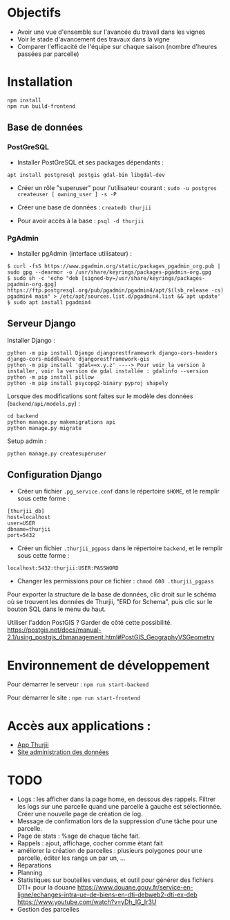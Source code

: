 # Objectifs

- Avoir une vue d'ensemble sur l'avancée du travail dans les vignes
- Voir le stade d'avancement des travaux dans la vigne
- Comparer l'efficacité de l'équipe sur chaque saison (nombre d'heures passées par parcelle)


# Installation

```
npm install
npm run build-frontend
```

## Base de données

### PostGreSQL

- Installer PostGreSQL et ses packages dépendants :
```
apt install postgresql postgis gdal-bin libgdal-dev
```

- Créer un rôle "superuser" pour l'utilisateur courant : `sudo -u postgres createuser [ owning_user ] -s -P`

- Créer une base de données : `createdb thurjii`

- Pour avoir accès à la base : `psql -d thurjii`

### PgAdmin

- Installer pgAdmin (interface utilisateur) :
```
$ curl -fsS https://www.pgadmin.org/static/packages_pgadmin_org.pub | sudo gpg --dearmor -o /usr/share/keyrings/packages-pgadmin-org.gpg
$ sudo sh -c 'echo "deb [signed-by=/usr/share/keyrings/packages-pgadmin-org.gpg] https://ftp.postgresql.org/pub/pgadmin/pgadmin4/apt/$(lsb_release -cs) pgadmin4 main" > /etc/apt/sources.list.d/pgadmin4.list && apt update'
$ sudo apt install pgadmin4
```

## Serveur Django

Installer Django :
```
python -m pip install Django djangorestframework django-cors-headers django-cors-middleware djangorestframework-gis
python -m pip install 'gdal==x.y.z' ----> Pour voir la version à installer, voir la version de gdal installée : gdalinfo --version
python -m pip install pillow
python -m pip install psycopg2-binary pyproj shapely
```

Lorsque des modifications sont faites sur le modèle des données (`backend/api/models.py`) :
```
cd backend
python manage.py makemigrations api
python manage.py migrate
```

Setup admin :
```
python manage.py createsuperuser
```

## Configuration Django

- Créer un fichier `.pg_service.conf` dans le répertoire `$HOME`, et le remplir sous cette forme :
```
[thurjii_db]
host=localhost
user=USER
dbname=thurjii
port=5432
```

- Créer un fichier `.thurjii_pgpass` dans le répertoire `backend`, et le remplir sous cette forme :
```
localhost:5432:thurjii:USER:PASSWORD
```
- Changer les permissions pour ce fichier : `chmod 600 .thurjii_pgpass`

Pour exporter la structure de la base de données, clic droit sur le schéma où se trouvent les données de Thurjii, "ERD for Schema", puis clic sur le bouton SQL dans le menu du haut.

Utiliser l'addon PostGIS ? Garder de côté cette possibilité. https://postgis.net/docs/manual-2.1/using_postgis_dbmanagement.html#PostGIS_GeographyVSGeometry

# Environnement de développement

Pour démarrer le serveur : `npm run start-backend`

Pour démarrer le site : `npm run start-frontend`

# Accès aux applications :
- [App Thurjii](http://localhost:8080)
- [Site administration des données](http://localhost:8081/admin)

# TODO
- Logs : les afficher dans la page home, en dessous des rappels. Filtrer les logs sur une parcelle quand une parcelle à gauche est sélectionnée. Créer une nouvelle page de création de log.
- Message de confirmation lors de la suppression d'une tâche pour une parcelle.
- Page de stats : %age de chaque tâche fait.
- Rappels : ajout, affichage, cocher comme étant fait
- améliorer la création de parcelles : plusieurs polygones pour une parcelle, éditer les rangs un par un, ...
- Réparations
- Planning
- Statistiques sur bouteilles vendues, et outil pour générer des fichiers DTI+ pour la douane
https://www.douane.gouv.fr/service-en-ligne/echanges-intra-ue-de-biens-en-dti-debweb2-dti-ex-deb
https://www.youtube.com/watch?v=yDh_lG_Ir3U
- Gestion des parcelles